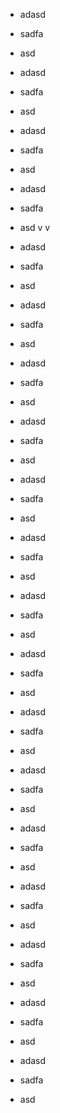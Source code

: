* adasd
* sadfa
* asd
* adasd
* sadfa
* asd
* adasd
* sadfa
* asd
* adasd
* sadfa
* asd
v
v

* adasd
* sadfa
* asd
* adasd
* sadfa
* asd
* adasd
* sadfa
* asd
* adasd
* sadfa
* asd
* adasd
* sadfa
* asd
* adasd
* sadfa
* asd
* adasd
* sadfa
* asd
* adasd
* sadfa
* asd
* adasd
* sadfa
* asd
* adasd
* sadfa
* asd
* adasd
* sadfa
* asd
* adasd
* sadfa
* asd
* adasd
* sadfa
* asd
* adasd
* sadfa
* asd
* adasd
* sadfa
* asd